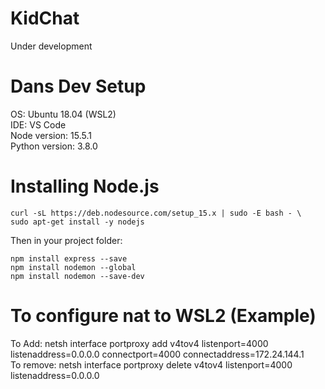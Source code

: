 # KidChat

Under development

# Dans Dev Setup
OS: Ubuntu 18.04 (WSL2) \
IDE: VS Code \
Node version: 15.5.1 \
Python version: 3.8.0

# Installing Node.js
```
curl -sL https://deb.nodesource.com/setup_15.x | sudo -E bash - \
sudo apt-get install -y nodejs
```

Then in your project folder:
```
npm install express --save
npm install nodemon --global
npm install nodemon --save-dev
```

# To configure nat to WSL2 (Example)
To Add:     netsh interface portproxy add v4tov4 listenport=4000 listenaddress=0.0.0.0 connectport=4000 connectaddress=172.24.144.1\
To remove:  netsh interface portproxy delete v4tov4 listenport=4000 listenaddress=0.0.0.0
